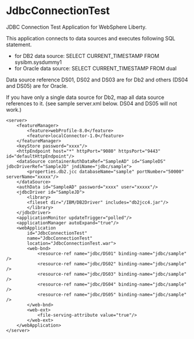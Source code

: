 # JdbcConnectionTest

JDBC Connection Test Application for WebSphere Liberty.

This application connects to data sources and executes following SQL statement.

* for DB2 data source: SELECT CURRENT_TIMESTAMP FROM sysibm.sysdummy1
* for Oracle data source: SELECT CURRENT_TIMESTAMP FROM dual

Data source reference DS01, DS02 and DS03 are for Db2 and others (DS04 and DS05) are for Oracle.

If you have only a single data source for Db2, map all data source references to it.
(see sample server.xml below. DS04 and DS05 will not work.)


    <server>
        <featureManager>
            <feature>webProfile-8.0</feature>
            <feature>localConnector-1.0</feature>
        </featureManager>
        <keyStore password="xxxx"/> 
        <httpEndpoint host="*" httpPort="9080" httpsPort="9443" id="defaultHttpEndpoint"/>
        <dataSource containerAuthDataRef="SampleAD" id="SampleDS" jdbcDriverRef="SampleJD" jndiName="jdbc/sample">
            <properties.db2.jcc databaseName="sample" portNumber="50000" serverName="xxxxx"/>
        </dataSource>
        <authData id="SampleAD" password="xxxx" user="xxxxx"/>
        <jdbcDriver id="SampleJD">
            <library>
            <fileset dir="/IBM/DB2Driver" includes="db2jcc4.jar"/>
            </library>
        </jdbcDriver>
        <applicationMonitor updateTrigger="polled"/>
        <applicationManager autoExpand="true"/>
        <webApplication
            id="JdbcConnectionTest"
            name="JdbcConnectionTest"
            location="JdbcConnectionTest.war"> 
            <web-bnd>
                <resource-ref name="jdbc/DS01" binding-name="jdbc/sample" />
                <resource-ref name="jdbc/DS02" binding-name="jdbc/sample" />
                <resource-ref name="jdbc/DS03" binding-name="jdbc/sample" />
                <resource-ref name="jdbc/DS04" binding-name="jdbc/sample" />
                <resource-ref name="jdbc/DS05" binding-name="jdbc/sample" />
            </web-bnd>
            <web-ext>
                <file-serving-attribute value="true"/>
            </web-ext>
        </webApplication>
    </server>

